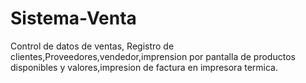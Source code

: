 # Sistema-Venta
Control de datos de ventas, Registro de clientes,Proveedores,vendedor,imprension por pantalla de productos disponibles y valores,impresion de factura en impresora termica.
